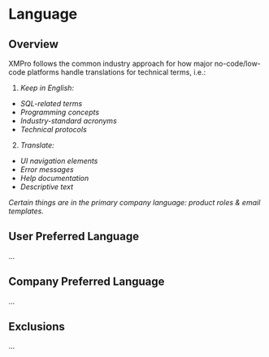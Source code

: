 # Language

## Overview

XMPro follows the common industry approach for how major no-code/low-code platforms handle translations for technical terms, i.e.:

1. _Keep in English:_

* _SQL-related terms_
* _Programming concepts_
* _Industry-standard acronyms_
* _Technical protocols_

2. _Translate:_

* _UI navigation elements_
* _Error messages_
* _Help documentation_
* _Descriptive text_

_Certain things are in the primary company language: product roles & email templates._

## User Preferred Language

...

## Company Preferred Language

...

## Exclusions

...
